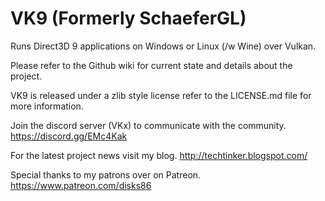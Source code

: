 VK9 (Formerly SchaeferGL)
==========

Runs Direct3D 9 applications on Windows or Linux (/w Wine) over Vulkan.

Please refer to the Github wiki for current state and details about the project.

VK9 is released under a zlib style license refer to the LICENSE.md file for more information.

Join the discord server (VKx) to communicate with the community. https://discord.gg/EMc4Kak

For the latest project news visit my blog. http://techtinker.blogspot.com/

Special thanks to my patrons over on Patreon. https://www.patreon.com/disks86
